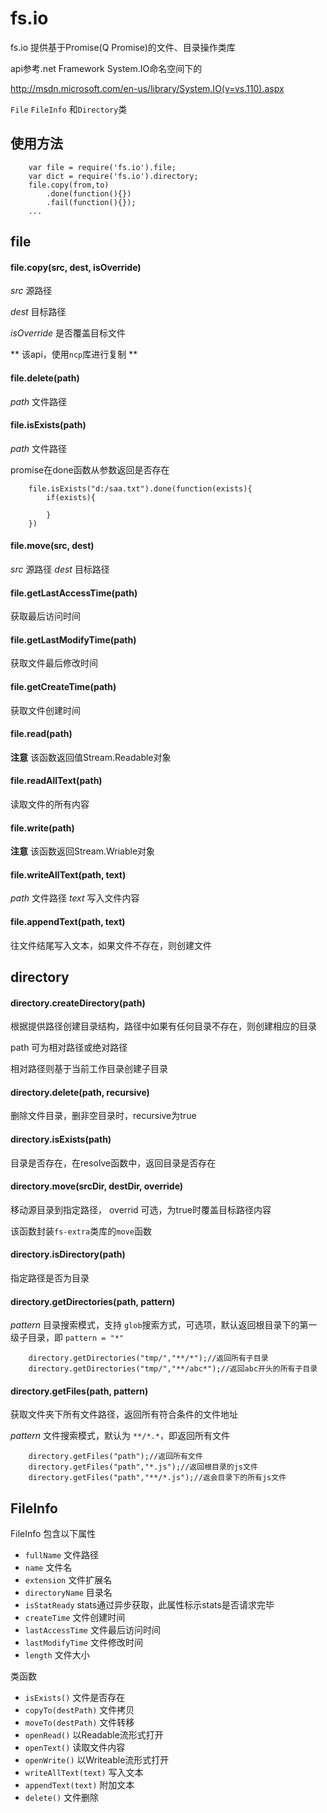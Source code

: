 fs.io
=====================
fs.io 提供基于Promise(Q Promise)的文件、目录操作类库

api参考.net Framework System.IO命名空间下的

http://msdn.microsoft.com/en-us/library/System.IO(v=vs.110).aspx

`File` `FileInfo` 和`Directory`类

## 使用方法 ##

```
	var file = require('fs.io').file;
	var dict = require('fs.io').directory;
	file.copy(from,to)
		.done(function(){})
		.fail(function(){});
	...
```

## file ##

#### file.copy(src, dest, isOverride) ####
*src*  源路径

*dest* 目标路径

*isOverride* 是否覆盖目标文件

** 该api，使用`ncp`库进行复制 **

#### file.delete(path) ####

*path* 文件路径

#### file.isExists(path) ####

*path* 文件路径

promise在done函数从参数返回是否存在

```
	file.isExists("d:/saa.txt").done(function(exists){
		if(exists){

		}
	})
```

#### file.move(src, dest) ####

*src* 源路径
*dest* 目标路径


#### file.getLastAccessTime(path) ####

获取最后访问时间

#### file.getLastModifyTime(path) ####

获取文件最后修改时间

#### file.getCreateTime(path)  ####

获取文件创建时间

#### file.read(path) ####

**注意**
该函数返回值Stream.Readable对象

#### file.readAllText(path)  #### 

读取文件的所有内容

#### file.write(path) ####

**注意**
该函数返回Stream.Wriable对象

#### file.writeAllText(path, text) ####

*path* 文件路径
*text* 写入文件内容

#### file.appendText(path, text) ####

往文件结尾写入文本，如果文件不存在，则创建文件

## directory ##

####  directory.createDirectory(path) ####

根据提供路径创建目录结构，路径中如果有任何目录不存在，则创建相应的目录

path 可为相对路径或绝对路径

相对路径则基于当前工作目录创建子目录

#### directory.delete(path, recursive) ####

删除文件目录，删非空目录时，recursive为true

#### directory.isExists(path) ####

目录是否存在，在resolve函数中，返回目录是否存在

#### directory.move(srcDir, destDir, override) ####

移动源目录到指定路径， overrid 可选，为true时覆盖目标路径内容

该函数封装`fs-extra`类库的`move`函数

#### directory.isDirectory(path) ####

指定路径是否为目录

#### directory.getDirectories(path, pattern) ####

*pattern* 目录搜索模式，支持 `glob`搜索方式，可选项，默认返回根目录下的第一级子目录，即 `pattern = "*"`

```
	directory.getDirectories("tmp/","**/*");//返回所有子目录
	directory.getDirectories("tmp/","**/abc*");//返回abc开头的所有子目录

```

#### directory.getFiles(path, pattern) ####

获取文件夹下所有文件路径，返回所有符合条件的文件地址

*pattern* 文件搜索模式，默认为 `**/*.*`，即返回所有文件

```
	directory.getFiles("path");//返回所有文件
	directory.getFiles("path","*.js");//返回根目录的js文件
	directory.getFiles("path","**/*.js");//返会目录下的所有js文件
```

## FileInfo ##

FileInfo 包含以下属性

* `fullName` 文件路径
* `name` 文件名
* `extension` 文件扩展名
* `directoryName` 目录名
* `isStatReady` stats通过异步获取，此属性标示stats是否请求完毕
* `createTime` 文件创建时间
* `lastAccessTime` 文件最后访问时间
* `lastModifyTime` 文件修改时间
* `length` 文件大小

类函数

* `isExists()` 文件是否存在
* `copyTo(destPath)` 文件拷贝
* `moveTo(destPath)` 文件转移
* `openRead()` 以Readable流形式打开
* `openText()` 读取文件内容
* `openWrite()` 以Writeable流形式打开
* `writeAllText(text)` 写入文本
* `appendText(text)` 附加文本
* `delete()` 文件删除 








